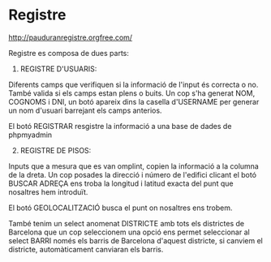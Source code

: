 # Registre

http://pauduranregistre.orgfree.com/

Registre es composa de dues parts:

1. REGISTRE D'USUARIS:

  Diferents camps que verifiquen si la informació de l'input és correcta o no. També valida si els camps estan plens o buits.
  Un cop s'ha generat NOM, COGNOMS i DNI, un botó apareix dins la casella d'USERNAME per generar un nom d'usuari barrejant els camps anterios.
  
  El botó REGISTRAR resgistre la informació a una base de dades de phpmyadmin
  
  
2. REGISTRE DE PISOS:

  Inputs que a mesura que es van omplint, copien la informació a la columna de la dreta.
  Un cop posades la direcció i número de l'edifici clicant el botó BUSCAR ADREÇA ens troba la longitud i latitud exacta del punt que nosaltres hem introduït.
  
  El botó GEOLOCALITZACIÓ busca el punt on nosaltres ens trobem.
  
  També tenim un select anomenat DISTRICTE amb tots els districtes de Barcelona que un cop seleccionem una opció ens permet seleccionar al select BARRI només els barris de       Barcelona d'aquest districte, si canviem el districte, automàticament canviaran els barris.
